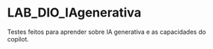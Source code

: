 # LAB_DIO_IAgenerativa

Testes feitos para aprender sobre IA generativa e as capacidades do copilot.
